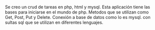 Se creo un crud de tareas en php, html y mysql.
Esta aplicación tiene las bases para iniciarse en el mundo de php.
Metodos que se utilizan como Get, Post, Put y Delete.
Conexión a base de datos como lo es mysql.
con sultas sql que se utilizan en diferentes lenguajes.
